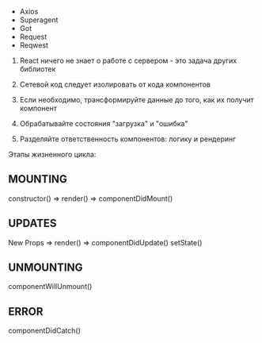 - Axios
- Superagent
- Got
- Request
- Reqwest

1. React ничего не знает о работе с сервером -
   это задача других библиотек

2. Сетевой код следует изолировать от кода
   компонентов

3. Если необходимо, трансформируйте данные до 
   того, как их получит компонент

4. Обрабатывайте состояния "загрузка" и "ошибка"

5. Разделяйте ответственность компонентов:
   логику и рендеринг

Этапы жизненного цикла:

MOUNTING
-------
constructor() => render() => componentDidMount()


UPDATES
------
New Props
                => render() => componentDidUpdate()
setState()


UNMOUNTING
------
componentWillUnmount()


ERROR
------
componentDidCatch()